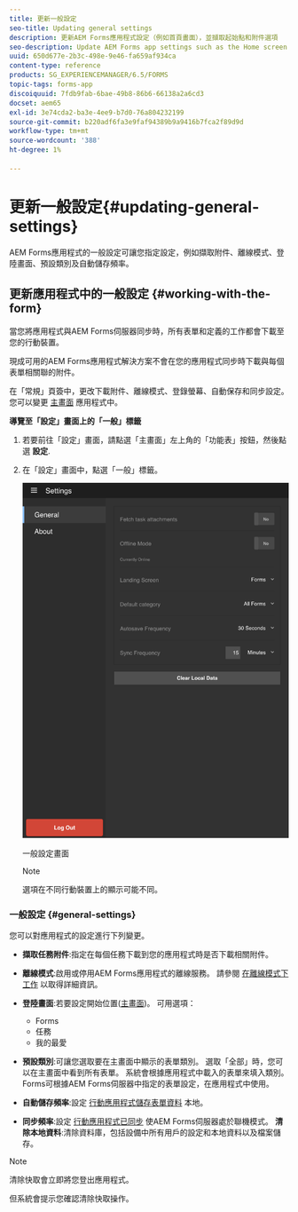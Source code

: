```yaml
---
title: 更新一般設定
seo-title: Updating general settings
description: 更新AEM Forms應用程式設定（例如首頁畫面），並擷取起始點和附件選項
seo-description: Update AEM Forms app settings such as the Home screen and fetch Startpoints and attachments options
uuid: 650d677e-2b3c-498e-9e46-fa659af934ca
content-type: reference
products: SG_EXPERIENCEMANAGER/6.5/FORMS
topic-tags: forms-app
discoiquuid: 7fdb9fab-6bae-49b8-86b6-66138a2a6cd3
docset: aem65
exl-id: 3e74cda2-ba3e-4ee9-b7d0-76a804232199
source-git-commit: b220adf6fa3e9faf94389b9a9416b7fca2f89d9d
workflow-type: tm+mt
source-wordcount: '388'
ht-degree: 1%

---
```


# 更新一般設定{#updating-general-settings}

AEM Forms應用程式的一般設定可讓您指定設定，例如擷取附件、離線模式、登陸畫面、預設類別及自動儲存頻率。

## 更新應用程式中的一般設定 {#working-with-the-form}

當您將應用程式與AEM Forms伺服器同步時，所有表單和定義的工作都會下載至您的行動裝置。

現成可用的AEM Forms應用程式解決方案不會在您的應用程式同步時下載與每個表單相關聯的附件。

在「常規」頁簽中，更改下載附件、離線模式、登錄螢幕、自動保存和同步設定。 您可以變更 [主畫面](../../forms/using/home-screen.md) 應用程式中。

**導覽至「設定」畫面上的「一般」標籤**

1. 若要前往「設定」畫面，請點選「主畫面」左上角的「功能表」按鈕，然後點選 **設定**.
1. 在「設定」畫面中，點選「一般」標籤。

   ![AEM Forms應用程式中的一般設定](assets/gen-settings-1.png)

   一般設定畫面

   >[!NOTE]
   >
   >選項在不同行動裝置上的顯示可能不同。

### 一般設定 {#general-settings}

您可以對應用程式的設定進行下列變更。

* **擷取任務附件**:指定在每個任務下載到您的應用程式時是否下載相關附件。
* **離線模式**:啟用或停用AEM Forms應用程式的離線服務。 請參閱 [在離線模式下工作](/help/forms/using/work-offline-mode.md) 以取得詳細資訊。
* **登陸畫面**:若要設定開始位置([主畫面](../../forms/using/home-screen.md))。
可用選項：

   * Forms
   * 任務
   * 我的最愛

* **預設類別**:可讓您選取要在主畫面中顯示的表單類別。 選取「全部」時，您可以在主畫面中看到所有表單。 系統會根據應用程式中載入的表單來填入類別。 Forms可根據AEM Forms伺服器中指定的表單設定，在應用程式中使用。

* **自動儲存頻率**:設定 [行動應用程式儲存表單資料](../../forms/using/autosave-data-app.md) 本地。
* **同步頻率**:設定 [行動應用程式已同步](../../forms/using/sync-app.md) 使AEM Forms伺服器處於聯機模式。
   **清除本地資料**:清除資料庫，包括設備中所有用戶的設定和本地資料以及檔案儲存。

>[!NOTE]
>
>清除快取會立即將您登出應用程式。
>
>但系統會提示您確認清除快取操作。
